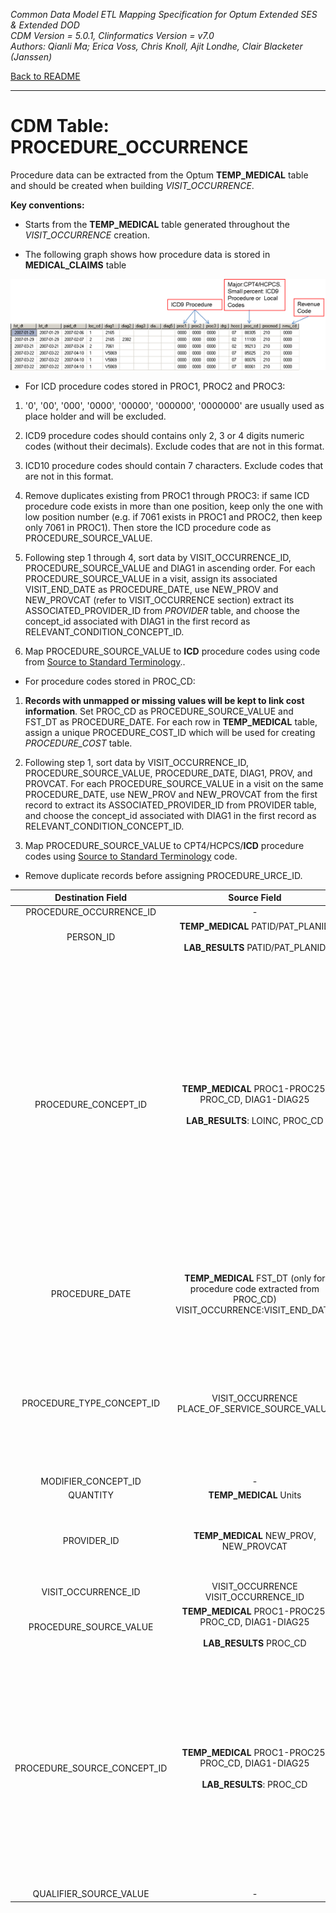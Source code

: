 *Common Data Model ETL Mapping Specification for Optum Extended SES & Extended DOD* 
<br>*CDM Version = 5.0.1, Clinformatics Version = v7.0*
<br>*Authors: Qianli Ma; Erica Voss, Chris Knoll, Ajit Londhe, Clair Blacketer (Janssen)*

[Back to README](README.md)

---

# CDM Table: PROCEDURE_OCCURRENCE

Procedure data can be extracted from the Optum **TEMP_MEDICAL** table
and should be created when building *VISIT_OCCURRENCE*.

**Key conventions:**

-   Starts from the **TEMP_MEDICAL** table generated throughout the
    *VISIT_OCCURRENCE* creation.

-   The following graph shows how procedure data is stored in
    **MEDICAL_CLAIMS** table

![](images/diagram_procedure_occurrence.png)

-   For ICD procedure codes stored in PROC1, PROC2 and PROC3:

1.  '0', '00', '000', '0000', '00000', '000000', '0000000' are usually
    used as place holder and will be excluded.

2.  ICD9 procedure codes should contains only 2, 3 or 4 digits numeric
    codes (without their decimals). Exclude codes that are not in
    this format.

3.  ICD10 procedure codes should contain 7 characters. Exclude codes
    that are not in this format.

4.  Remove duplicates existing from PROC1 through PROC3: if same ICD
    procedure code exists in more than one position, keep only the one
    with low position number (e.g. if 7061 exists in PROC1 and PROC2,
    then keep only 7061 in PROC1). Then store the ICD procedure code
    as PROCEDURE_SOURCE_VALUE.

5.  Following step 1 through 4, sort data by VISIT_OCCURRENCE_ID,
    PROCEDURE_SOURCE_VALUE and DIAG1 in ascending order. For each
    PROCEDURE_SOURCE_VALUE in a visit, assign its associated
    VISIT_END_DATE as PROCEDURE_DATE, use NEW_PROV and NEW_PROVCAT
    (refer to VISIT_OCCURRENCE section) extract its
    ASSOCIATED_PROVIDER_ID from *PROVIDER* table, and choose the
    concept_id associated with DIAG1 in the first record
    as RELEVANT_CONDITION_CONCEPT_ID.

6.  Map PROCEDURE_SOURCE_VALUE to **ICD** procedure codes using code
    from [Source to Standard Terminology](code_snippets.md#source-to-standard-terminology)..

-   For procedure codes stored in PROC_CD:

1.  **Records with unmapped or missing values will be kept to link cost
    information**. Set PROC_CD as PROCEDURE_SOURCE_VALUE and FST_DT
    as PROCEDURE_DATE. For each row in **TEMP_MEDICAL** table, assign
    a unique PROCEDURE_COST_ID which will be used for creating
    *PROCEDURE_COST* table.

2.  Following step 1, sort data by VISIT_OCCURRENCE_ID,
    PROCEDURE_SOURCE_VALUE, PROCEDURE_DATE, DIAG1, PROV, and PROVCAT.
    For each PROCEDURE_SOURCE_VALUE in a visit on the same
    PROCEDURE_DATE, use NEW_PROV and NEW_PROVCAT from the first
    record to extract its ASSOCIATED_PROVIDER_ID from PROVIDER table,
    and choose the concept_id associated with DIAG1 in the first record
    as RELEVANT_CONDITION_CONCEPT_ID.

3.  Map PROCEDURE_SOURCE_VALUE to CPT4/HCPCS/**ICD** procedure codes
    using [Source to Standard Terminology](code_snippets.md#source-to-standard-terminology) code.

-   Remove duplicate records before assigning PROCEDURE_URCE_ID.


**Destination Field**|**Source Field**|**Applied Rule**|**Comment**
:-----:|:-----:|:-----:|:-----:
PROCEDURE_OCCURRENCE_ID|-|System generated.| 
PERSON_ID|**TEMP_MEDICAL** PATID/PAT_PLANID <br><br> **LAB_RESULTS** PATID/PAT_PLANID|At the row level we work with PAT_PLANID, but PATID is what is written to the CDM.| 
PROCEDURE_CONCEPT_ID|**TEMP_MEDICAL** PROC1-PROC25, PROC_CD, DIAG1-DIAG25 <br><br> **LAB_RESULTS**: LOINC, PROC_CD|**TEMP_MEDICAL** (DIAG1-DIAG25) <br><br> Use [Source to Standard Terminology](code_snippets.md#source-to-standard-terminology) and filter with [Concept Ids from Medical Claims Diagnosis Fields](code_snippets.md#from-medical-claims-diagnosis-fields) <br><br> **TEMP_MEDICAL** (PROC1-PROC25, PROC_CD) Use [Source to Standard Terminology](code_snippets.md#source-to-standard-terminology) and filter with [Concept Ids from Medical Claims Procedure Fields](code_snippets.md#from-medical-claims-procedure-fields) <br><br> **LAB_RESULTS** (First, look for LOINC_CD. If no map exists, then look for PROC_CD) LOINC_CD WHERE SOURCE_VOCABULARY_ID IN ('LOINC') AND TARGET_STANDARD_CONCEPT IS NOT NULL <br><br> PROC_CD: Use [Source to Standard Terminology](code_snippets.md#source-to-standard-terminology) and filter with [Concept Ids from Other Procedure Fields](code_snippets.md#from-other-procedure-fields)|As data is being assigned a CONCEPT_ID check the domain.  While all PROC_CD records write to the PROCEDURE_OCCURRENCE to help the PROCEDURE_COST table CONCEPTs that belong to other domains should land in their appropriate table.  Codes that move to another table based on domain should have PROCEDURE_CONCEPT_ID set to 0 in the PROCEDURE_OCCURRENCE table. <br><br> Procedures included in the DRUG_EXPOSURE table are also included here. <br><br> 0 will be set for unmapped procedure codes.
PROCEDURE_DATE|**TEMP_MEDICAL** FST_DT (only for procedure code extracted from PROC_CD) <br> VISIT_OCCURRENCE:VISIT_END_DATE|For ICD procedure codes extracted from PROC1-PROC25: use VISIT_END_DATE of their associated VISIT_OCCURRENCE; For procedure code extracted from PROC_CD, use FST_DT| 
PROCEDURE_TYPE_CONCEPT_ID|VISIT_OCCURRENCE PLACE_OF_SERVICE_SOURCE_VALUE|**TEMP_MEDICAL** (DIAG1-DIAG25) Use [Concept Type Ids from Medical Claims Diagnosis Fields](code_snippets.md#from-medical-claims-diagnosis-fields-1) <br><br> **TEMP_MEDICAL** (PROC1-PROC25, PROC_CD) Use [Concept Type Ids from Medical Claims Procedure Fields](code_snippets.md#from-medical-claims-procedure-fields-1) <br><br> **LAB_RESULTS** table: This will be 44818702 for all rows (Lab Result)| 
MODIFIER_CONCEPT_ID|-|0| 
QUANTITY|**TEMP_MEDICAL** Units| | 
PROVIDER_ID|**TEMP_MEDICAL** NEW_PROV, NEW_PROVCAT|Map NEW_PROV and NEW_PROVCAT to PROVIDER_SOURCE_VALUE and SPECIALTY_SOURCE_VALUE in Provider table to extract its associated Provider ID| 
VISIT_OCCURRENCE_ID|VISIT_OCCURRENCE VISIT_OCCURRENCE_ID| | 
PROCEDURE_SOURCE_VALUE|**TEMP_MEDICAL** PROC1-PROC25, PROC_CD, DIAG1-DIAG25 <br><br> **LAB_RESULTS** PROC_CD|Clean codes from PROC1-PROC25|See logic above for how to clean ICD procedure codes.
PROCEDURE_SOURCE_CONCEPT_ID|**TEMP_MEDICAL** PROC1-PROC25, PROC_CD, DIAG1-DIAG25 <br><br> **LAB_RESULTS**: PROC_CD|**TEMP_MEDICAL** (PROC_CD, PROC1-PROC25): Use [Source to Source](code_snippets.md#source-to-source and filter with [Source Concept Ids from Medical Claims Procedure Fields](code_snippets.md#from-medical-claims-procedure-fields-2) **TEMP_MEDICAL** (DIAG1-DIAG25) Use [Source to Source](code_snippets.md#source-to-source and filter with [Source Concept Ids from Medical Claims Diagnosis Fields](code_snippets.md#from-medical-claims-diagnosis-fields-2) <br><br> **LAB_RESULTS** Use [Source to Source](code_snippets.md#source-to-source and filter with [Source Concept Ids from Other Procedure Fields](code_snippets.md#from-other-procedure-fields-2)| 
QUALIFIER_SOURCE_VALUE|-|NULL| 
